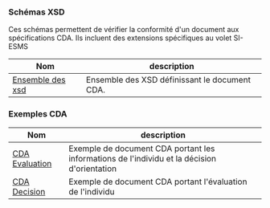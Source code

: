 ### Schémas XSD

Ces schémas permettent de vérifier la conformité d'un document aux spécifications CDA. Ils incluent des extensions spécifiques au volet SI-ESMS

| Nom  | description |
| --- | --- |
| [Ensemble des xsd](XSD_MS_20231207.zip) | Ensemble des XSD définissant le document CDA. |

### Exemples CDA

| Nom  | description |
| --- | --- |
| [CDA Evaluation](20240123_CDA_SI-ESMS_Evaluation.xml) | Exemple de document CDA portant les informations de l'individu et la décision d'orientation|
| [CDA Decision](20240123_CDA_SI-ESMS_Decision.xml) | Exemple de document CDA portant l'évaluation de l'individu